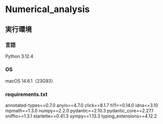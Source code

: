 # Numerical_analysis

## 実行環境
### 言語
Python 3.12.4

### OS
macOS 14.6.1（23G93）

### requirements.txt
annotated-types==0.7.0
anyio==4.7.0
click==8.1.7
h11==0.14.0
idna==3.10
mpmath==1.3.0
numpy==2.2.0
pydantic==2.10.3
pydantic_core==2.27.1
sniffio==1.3.1
starlette==0.41.3
sympy==1.13.3
typing_extensions==4.12.2


